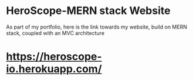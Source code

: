 # HeroScope-MERN stack Website
As part of my portfolio, here is the link towards my website, build on MERN stack, coupled with an MVC architecture

# https://heroscope-io.herokuapp.com/
